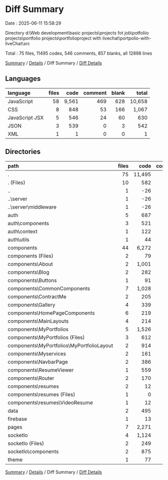 # Diff Summary

Date : 2025-06-11 15:58:29

Directory d:\\Web development\\basic projects\\projects fot job\\potfoliio projects\\portfolio projects\\portfolioproject with livechat\\portpolio-with-liveChat\\src

Total : 75 files,  11495 codes, 546 comments, 857 blanks, all 12898 lines

[Summary](results.md) / [Details](details.md) / Diff Summary / [Diff Details](diff-details.md)

## Languages
| language | files | code | comment | blank | total |
| :--- | ---: | ---: | ---: | ---: | ---: |
| JavaScript | 58 | 9,561 | 469 | 628 | 10,658 |
| CSS | 8 | 848 | 53 | 166 | 1,067 |
| JavaScript JSX | 5 | 546 | 24 | 60 | 630 |
| JSON | 3 | 539 | 0 | 3 | 542 |
| XML | 1 | 1 | 0 | 0 | 1 |

## Directories
| path | files | code | comment | blank | total |
| :--- | ---: | ---: | ---: | ---: | ---: |
| . | 75 | 11,495 | 546 | 857 | 12,898 |
| . (Files) | 10 | 582 | 57 | 94 | 733 |
| .. | 1 | -26 | -1 | -8 | -35 |
| ..\\server | 1 | -26 | -1 | -8 | -35 |
| ..\\server\\middleware | 1 | -26 | -1 | -8 | -35 |
| auth | 5 | 687 | 25 | 67 | 779 |
| auth\\components | 3 | 521 | 12 | 44 | 577 |
| auth\\context | 1 | 122 | 6 | 12 | 140 |
| auth\\utils | 1 | 44 | 7 | 11 | 62 |
| components | 44 | 6,272 | 370 | 462 | 7,104 |
| components (Files) | 2 | 79 | 2 | 8 | 89 |
| components\\About | 2 | 1,001 | 6 | 39 | 1,046 |
| components\\Blog | 2 | 282 | 5 | 31 | 318 |
| components\\Buttons | 1 | 91 | 0 | 9 | 100 |
| components\\CommonComponents | 7 | 1,028 | 11 | 72 | 1,111 |
| components\\ContractMe | 2 | 205 | 0 | 18 | 223 |
| components\\Gallery | 4 | 339 | 6 | 48 | 393 |
| components\\HomePageComponents | 6 | 219 | 9 | 28 | 256 |
| components\\MainLayouts | 4 | 214 | 19 | 28 | 261 |
| components\\MyPortfolios | 5 | 1,526 | 93 | 99 | 1,718 |
| components\\MyPortfolios (Files) | 3 | 612 | 10 | 24 | 646 |
| components\\MyPortfolios\\MyPortfolioLayout | 2 | 914 | 83 | 75 | 1,072 |
| components\\Myservices | 2 | 161 | 210 | 26 | 397 |
| components\\NavbarPage | 2 | 386 | 1 | 25 | 412 |
| components\\ResumeViewer | 1 | 559 | 4 | 15 | 578 |
| components\\Router | 2 | 170 | 4 | 11 | 185 |
| components\\resumes | 2 | 12 | 0 | 5 | 17 |
| components\\resumes (Files) | 1 | 0 | 0 | 1 | 1 |
| components\\resumes\\VideoResume | 1 | 12 | 0 | 4 | 16 |
| data | 2 | 495 | 0 | 3 | 498 |
| firebase | 1 | 13 | 2 | 5 | 20 |
| pages | 7 | 2,271 | 38 | 124 | 2,433 |
| socketIo | 4 | 1,124 | 55 | 109 | 1,288 |
| socketIo (Files) | 2 | 249 | 21 | 48 | 318 |
| socketIo\\components | 2 | 875 | 34 | 61 | 970 |
| theme | 1 | 77 | 0 | 1 | 78 |

[Summary](results.md) / [Details](details.md) / Diff Summary / [Diff Details](diff-details.md)